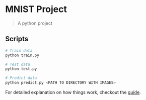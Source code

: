 
# MNIST Project

> A python project

## Scripts

``` bash
# Train data
python train.py

# Test data
python test.py

# Predict data
python predict.py <PATH TO DIRECTORY WITH IMAGES>

```

For detailed explanation on how things work, checkout the [guide](https://www.tensorflow.org).
